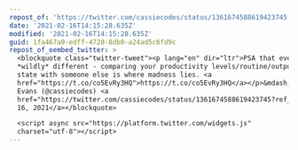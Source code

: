 ```yaml
---
repost_of: 'https://twitter.com/cassiecodes/status/1361674588619423745'
date: '2021-02-16T14:15:28.635Z'
modified: '2021-02-16T14:15:28.635Z'
guid: 1fa467a9-edff-4728-8db0-a24ad5c6fd9c
repost_of_oembed_twitter: >
  <blockquote class="twitter-tweet"><p lang="en" dir="ltr">PSA that everyone is
  *wildly* different - comparing your productivity levels/routine/output/mental
  state with someone else is where madness lies. <a
  href="https://t.co/co5EvRy3HQ">https://t.co/co5EvRy3HQ</a></p>&mdash; Cassie
  Evans (@cassiecodes) <a
  href="https://twitter.com/cassiecodes/status/1361674588619423745?ref_src=twsrc%5Etfw">February
  16, 2021</a></blockquote>

  <script async src="https://platform.twitter.com/widgets.js"
  charset="utf-8"></script>
---
```

 
